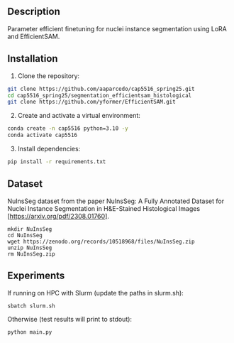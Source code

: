 ## Description
Parameter efficient finetuning for nuclei instance segmentation using LoRA and EfficientSAM.

## Installation
1. Clone the repository:
```bash
git clone https://github.com/aaparcedo/cap5516_spring25.git
cd cap5516_spring25/segmentation_efficientsam_histological
git clone https://github.com/yformer/EfficientSAM.git
```

2. Create and activate a virtual environment:
```bash
conda create -n cap5516 python=3.10 -y
conda activate cap5516
```

3. Install dependencies:
```bash
pip install -r requirements.txt
```

## Dataset
NuInsSeg dataset from the paper NuInsSeg: A Fully Annotated Dataset for Nuclei Instance Segmentation in H&E-Stained Histological Images [https://arxiv.org/pdf/2308.01760].


```
mkdir NuInsSeg
cd NuInsSeg
wget https://zenodo.org/records/10518968/files/NuInsSeg.zip
unzip NuInsSeg
rm NuInsSeg.zip
```

## Experiments 
If running on HPC with Slurm (update the paths in slurm.sh):
```bash
sbatch slurm.sh
```

Otherwise (test results will print to stdout):
```bash
python main.py
```

